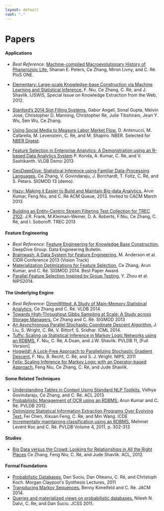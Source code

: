 ```yaml
---
layout: default
root: "."
---
```


# Papers

#### Applications

- *Best Reference:* [Machine-compiled Macroevolutionary History of Phanerozoic Life.](http://arxiv.org/abs/1406.2963)
  Shanan E. Peters, Ce Zhang, Miron Livny, and C. Ré. PloS ONE.

- [Elementary: Large-scale Knowledge-base Construction via Machine Learning and Statistical Inference.](http://www.cs.stanford.edu/people/chrismre/papers/elementary_journal.pdf)
  F. Niu, Ce Zhang, C. Ré, and J. Shavlik. IJSWIS, Special Issue on Knowledge Extraction from the Web, 2012.
- [Stanford’s 2014 Slot Filling Systems.](http://i.stanford.edu/hazy/papers/2014kbp-systemdescription.pdf)
  Gabor Angeli, Sonal Gupta, Melvin Jose, Christopher D. Manning, Christopher Ré, Julie Tibshirani, Jean Y. Wu, Sen Wu, Ce Zhang.
- [Using Social Media to Measure Labor Market Flow.](http://www-personal.umich.edu/~shapiro/papers/LaborFlowsSocialMedia.pdf) 
  D. Antenucci, M. Cafarella, M. Levenstein, C. Ré, and M. Shapiro. NBER. Selected for [NBER Digest](http://www.nber.org/digest/aug14/aug14.pdf).
- [Feature Selection in Enterprise Analytics: A Demonstration using an R-based Data Analytics System](http://cs.stanford.edu/people/chrismre/papers/ColumbusDemo-VLDB.pdf)
  P. Konda, A. Kumar, C. Ré, and V. Sashikanth. VLDB Demo 2013
- [GeoDeepDive: Statistical Inference using Familiar Data-Processing Languages.](http://www.cs.stanford.edu/people/chrismre/papers/gdd_demo.pdf) Ce Zhang, V. Govindaraju, J. Borchardt, T. Foltz, C. Ré, and S. Peters. SIGMOD 13 (demo).
- [Hazy: Making it Easier to Build and Maintain Big-data Analytics.](http://queue.acm.org/detail.cfm?id=2431055)
  Arun Kumar, Feng Niu, and C. Ré ACM Queue, 2013. Invited to CACM March 2013
- [Building an Entity-Centric Stream Filtering Test Collection for TREC 2102](http://trec.nist.gov/pubs/trec21/papers/KBA.OVERVIEW.pdf). J.R. Frank, M.Kleiman-Weiner, D. A. Roberts, F.Niu, Ce Zhang, C. Ré, and I. Soboroff. TREC 2013



#### Feature Engineering 

- *Best Reference:* [Feature Engineering for Knowledge Base Construction.](http://arxiv.org/abs/1407.6439) DeepDive Group. Data Engineering Bulletin.
- [Brainwash: A Data System for Feature Engineering.](http://www.cs.stanford.edu/people/chrismre/papers/mythical_man.pdf) M. Anderson et al. CIDR Conference 2013 (Vision Track)
- [Materialization Optimizations for Feature Selection.](http://cs.stanford.edu/people/chrismre/papers/mod539-zhang.pdf) Ce Zhang, Arun Kumar, and C. Ré. SIGMOD 2014. Best Paper Award.
- [Parallel Feature Selection Inspired by Group Testing.](http://papers.nips.cc/paper/5296-parallel-feature-selection-inspired-by-group-testing.pdf) Y. Zhou et al. NIPS2014.

#### The Underlying Engine
- *Best Reference:* [DimmWitted: A Study of Main-Memory Statistical Analytics.](http://arxiv.org/abs/1403.7550) Ce Zhang and C. Ré. VLDB 2014.
- [Towards High-Throughput Gibbs Sampling at Scale: A Study across Storage Managers.](http://www.cs.stanford.edu/people/chrismre/papers/elementary_sigmod.pdf) Ce Zhang and C. Ré. SIGMOD 2013
- [An Asynchronous Parallel Stochastic Coordinate Descent Algorithm.](http://arxiv.org/abs/1311.1873) J. Liu, S. Wright, C. Ré, V. Bittorf, S. Sridhar. ICML 2014. 
- [Tuffy: Scaling up Statistical Inference in Markov Logic Networks using an RDBMS.](http://www.cs.stanford.edu/people/chrismre/papers/tuffy-vldb11.pdf) F. Niu, C. Ré, A.Doan, and J.W. Shavlik. PVLDB 11, [Full Version]
- [Hogwild!: A Lock-Free Approach to Parallelizing Stochastic Gradient Descent.](http://i.stanford.edu/hazy/papers/hogwild-nips.pdf) F. Niu, B. Recht, C. Ré, and S. J. Wright. NIPS, 2011
- [Felix: Scaling Inference for Markov Logic with an Operator-based Approach.](http://arxiv.org/pdf/1108.0294v1) Feng Niu, Ce Zhang, C. Ré, and Jude Shavlik.

#### Some Related Techniques
- [Understanding Tables in Context Using Standard NLP Toolkits.](http://cs.stanford.edu/people/chrismre/papers/jointable-acl.pdf) Vidhya Govindaraju, Ce Zhang, and C. Ré. ACL 2013
- [Probabilistic Management of OCR using an RDBMS.](http://www.cs.stanford.edu/people/chrismre/papers/HazyOCR_VLDB2012.pdf) Arun Kumar and C. Ré. PVLDB 2012.
- [Optimizing Statistical Information Extraction Programs Over Evolving Text.](http://www.cs.stanford.edu/people/chrismre/papers/crflex-icde12.pdf) Fei Chen, Xixuan Feng, C. Ré, and Min Wang. ICDE
- [Incrementally maintaining classification using an RDBMS.](http://www.cs.stanford.edu/people/chrismre/papers/hazy-classification-vldb11.pdf) Mehmet Levent Koc and C. Ré. PVLDB Volume 4, 2011, p. 302-313

#### Studies
- [Big Data versus the Crowd: Looking for Relationships in All the Right Places](http://www.cs.stanford.edu/people/chrismre/papers/acl2012.pdf) Ce Zhang, Feng Niu, C. Ré, and Jude Shavlik. ACL, 2012.

#### Formal Foundations
- [Probabilistic Databases.](http://www.morganclaypool.com/doi/pdfplus/10.2200/S00362ED1V01Y201105DTM016) Dan Suciu, Dan Olteanu, C. Ré, and Christoph Koch. Morgan Claypool's Synthesis Lectures, 2011
- [Transducing Markov Sequences.](http://dl.acm.org/citation.cfm?doid=2630065) Benny Kimelfeld and C. Ré. JACM 2014.
- [Queries and materialized views on probabilistic databases.](http://dx.doi.org/10.1016/j.jcss.2010.04.006) Nilesh N. Dalvi, C. Re, and Dan Suciu. JCSS 2011.